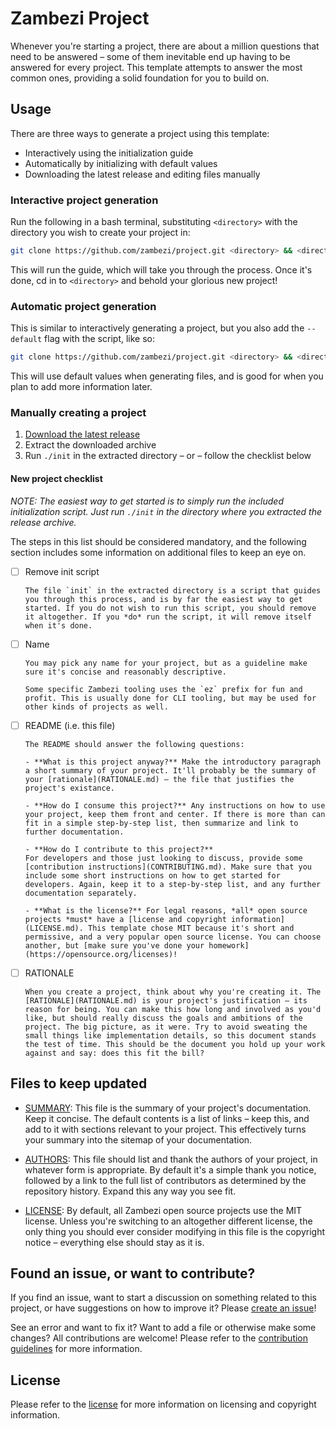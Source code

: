 Zambezi Project
===============

Whenever you're starting a project, there are about a million questions that need to be answered – some of them inevitable end up having to be answered for every project. This template attempts to answer the most common ones, providing a solid foundation for you to build on.

Usage
-----

There are three ways to generate a project using this template:

- Interactively using the initialization guide
- Automatically by initializing with default values
- Downloading the latest release and editing files manually

### Interactive project generation

Run the following in a bash terminal, substituting `<directory>` with the directory you wish to create your project in:

```bash
git clone https://github.com/zambezi/project.git <directory> && <directory>/init
```

This will run the guide, which will take you through the process. Once it's done, cd in to `<directory>` and behold your glorious new project!

### Automatic project generation

This is similar to interactively generating a project, but you also add the `--default` flag with the script, like so:

```bash
git clone https://github.com/zambezi/project.git <directory> && <directory>/init --default
```

This will use default values when generating files, and is good for when you plan to add more information later.

### Manually creating a project

1. [Download the latest release](../../releases/latest)
2. Extract the downloaded archive
3. Run `./init` in the extracted directory – or – follow the checklist below

#### New project checklist

*NOTE: The easiest way to get started is to simply run the included initialization script. Just run `./init` in the directory where you extracted the release archive.*

The steps in this list should be considered mandatory, and the following section includes some information on additional files to keep an eye on.

- [ ] Remove init script

      The file `init` in the extracted directory is a script that guides you through this process, and is by far the easiest way to get started. If you do not wish to run this script, you should remove it altogether. If you *do* run the script, it will remove itself when it's done.

- [ ] Name

      You may pick any name for your project, but as a guideline make sure it's concise and reasonably descriptive.

      Some specific Zambezi tooling uses the `ez` prefix for fun and profit. This is usually done for CLI tooling, but may be used for other kinds of projects as well.

- [ ] README (i.e. this file)

      The README should answer the following questions:

      - **What is this project anyway?** Make the introductory paragraph a short summary of your project. It'll probably be the summary of your [rationale](RATIONALE.md) – the file that justifies the project's existance.

      - **How do I consume this project?** Any instructions on how to use your project, keep them front and center. If there is more than can fit in a simple step-by-step list, then summarize and link to further documentation.

      - **How do I contribute to this project?**
      For developers and those just looking to discuss, provide some [contribution instructions](CONTRIBUTING.md). Make sure that you include some short instructions on how to get started for developers. Again, keep it to a step-by-step list, and any further documentation separately.

      - **What is the license?** For legal reasons, *all* open source projects *must* have a [license and copyright information](LICENSE.md). This template chose MIT because it's short and permissive, and a very popular open source license. You can choose another, but [make sure you've done your homework](https://opensource.org/licenses)!

- [ ] RATIONALE
      
      When you create a project, think about why you're creating it. The [RATIONALE](RATIONALE.md) is your project's justification – its reason for being. You can make this how long and involved as you'd like, but should really discuss the goals and ambitions of the project. The big picture, as it were. Try to avoid sweating the small things like implementation details, so this document stands the test of time. This should be the document you hold up your work against and say: does this fit the bill?

Files to keep updated
---------------------

- [SUMMARY](SUMMARY.md): This file is the summary of your project's documentation. Keep it concise. The default contents is a list of links – keep this, and add to it with sections relevant to your project. This effectively turns your summary into the sitemap of your documentation.

- [AUTHORS](AUTHORS.md): This file should list and thank the authors of your project, in whatever form is appropriate. By default it's a simple thank you notice, followed by a link to the full list of contributors as determined by the repository history. Expand this any way you see fit.

- [LICENSE](LICENSE.md): By default, all Zambezi open source projects use the MIT license. Unless you're switching to an altogether different license, the only thing you should ever consider modifying in this file is the copyright notice – everything else should stay as it is.

Found an issue, or want to contribute?
--------------------------------------

If you find an issue, want to start a discussion on something related to this project, or have suggestions on how to improve it? Please [create an issue](../../issues/new)!

See an error and want to fix it? Want to add a file or otherwise make some changes? All contributions are welcome! Please refer to the [contribution guidelines](CONTRIBUTING.md) for more information.

License
-------

Please refer to the [license](LICENSE.md) for more information on licensing and copyright information.
